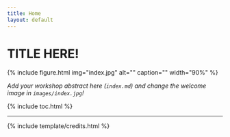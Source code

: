 ```yaml
---
title: Home
layout: default
---
```


# TITLE HERE!

{% include figure.html img="index.jpg" alt="" caption="" width="90%" %}

*Add your workshop abstract here (`index.md`) and change the welcome image in `images/index.jpg`!*

{% include toc.html %}

------

{% include template/credits.html %}
